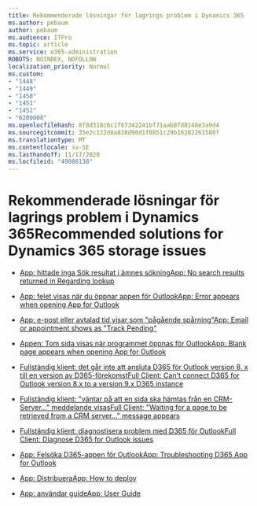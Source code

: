 ```yaml
---
title: Rekommenderade lösningar för lagrings problem i Dynamics 365
ms.author: pebaum
author: pebaum
ms.audience: ITPro
ms.topic: article
ms.service: o365-administration
ROBOTS: NOINDEX, NOFOLLOW
localization_priority: Normal
ms.custom:
- "1448"
- "1449"
- "1450"
- "1451"
- "1452"
- "6200008"
ms.openlocfilehash: 8f8d318c6c1f07342241bf71aab8fd8148e3a9d4
ms.sourcegitcommit: 35e2c122d8a838d98d1f0851c29b16282261580f
ms.translationtype: MT
ms.contentlocale: sv-SE
ms.lasthandoff: 11/17/2020
ms.locfileid: "49086138"
---
```

# <a name="recommended-solutions-for-dynamics-365-storage-issues"></a><span data-ttu-id="88e75-102">Rekommenderade lösningar för lagrings problem i Dynamics 365</span><span class="sxs-lookup"><span data-stu-id="88e75-102">Recommended solutions for Dynamics 365 storage issues</span></span>

* [<span data-ttu-id="88e75-103">App: hittade inga Sök resultat i ämnes sökning</span><span class="sxs-lookup"><span data-stu-id="88e75-103">App: No search results returned in Regarding lookup</span></span>](https://support.microsoft.com/help/4489111)

* [<span data-ttu-id="88e75-104">App: felet visas när du öppnar appen för Outlook</span><span class="sxs-lookup"><span data-stu-id="88e75-104">App: Error appears when opening App for Outlook</span></span>](https://go.microsoft.com/fwlink/p/?linkid=2007021)

* [<span data-ttu-id="88e75-105">App: e-post eller avtalad tid visar som "pågående spårning"</span><span class="sxs-lookup"><span data-stu-id="88e75-105">App: Email or appointment shows as "Track Pending"</span></span>](https://go.microsoft.com/fwlink/p/?linkid=2007022)

* [<span data-ttu-id="88e75-106">Appen: Tom sida visas när programmet öppnas för Outlook</span><span class="sxs-lookup"><span data-stu-id="88e75-106">App: Blank page appears when opening App for Outlook</span></span>](https://go.microsoft.com/fwlink/p/?linkid=2007128)

* [<span data-ttu-id="88e75-107">Fullständig klient: det går inte att ansluta D365 för Outlook version 8. x till en version av D365-förekomst</span><span class="sxs-lookup"><span data-stu-id="88e75-107">Full Client: Can't connect D365 for Outlook version 8.x to a version 9.x D365 instance</span></span>](https://go.microsoft.com/fwlink/p/?linkid=2007023)

* [<span data-ttu-id="88e75-108">Fullständig klient: "väntar på att en sida ska hämtas från en CRM-Server..." meddelande visas</span><span class="sxs-lookup"><span data-stu-id="88e75-108">Full Client: "Waiting for a page to be retrieved from a CRM server..." message appears</span></span>](https://go.microsoft.com/fwlink/p/?linkid=2007129)

* [<span data-ttu-id="88e75-109">Fullständig klient: diagnostisera problem med D365 för Outlook</span><span class="sxs-lookup"><span data-stu-id="88e75-109">Full Client: Diagnose D365 for Outlook issues</span></span>](https://go.microsoft.com/fwlink/p/?linkid=2007024)

* [<span data-ttu-id="88e75-110">App: Felsöka D365-appen för Outlook</span><span class="sxs-lookup"><span data-stu-id="88e75-110">App: Troubleshooting D365 App for Outlook</span></span>](https://go.microsoft.com/fwlink/p/?linkid=2007025)

* [<span data-ttu-id="88e75-111">App: Distribuera</span><span class="sxs-lookup"><span data-stu-id="88e75-111">App: How to deploy</span></span>](https://go.microsoft.com/fwlink/p/?linkid=85)

* [<span data-ttu-id="88e75-112">App: användar guide</span><span class="sxs-lookup"><span data-stu-id="88e75-112">App: User Guide</span></span>](https://go.microsoft.com/fwlink/p/?linkid=857091)
